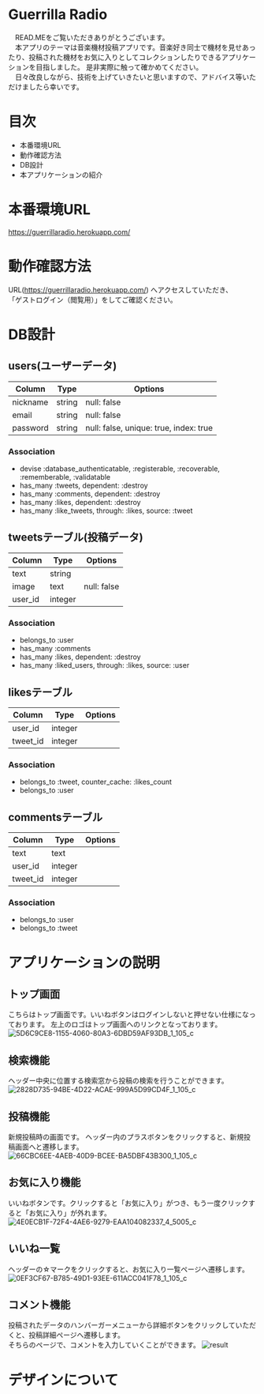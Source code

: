 # Guerrilla Radio
　READ.MEをご覧いただきありがとうございます。  
　本アプリのテーマは音楽機材投稿アプリです。音楽好き同士で機材を見せあったり、投稿された機材をお気に入りとしてコレクションしたりできるアプリケーションを目指しました。  是非実際に触って確かめてください。  
　日々改良しながら、技術を上げていきたいと思いますので、アドバイス等いただけましたら幸いです。

# 目次
* 本番環境URL
* 動作確認方法
* DB設計
* 本アプリケーションの紹介


# 本番環境URL
https://guerrillaradio.herokuapp.com/

# 動作確認方法  
URL(https://guerrillaradio.herokuapp.com/) へアクセスしていただき、  
「ゲストログイン（閲覧用）」をしてご確認ください。

# DB設計
## users(ユーザーデータ)
| Column | Type | Options|
|--------|------|--------|
|nickname|string|null: false|
|email|string|null: false|
|password|string|null: false, unique: true, index: true|
  
### Association

- devise :database_authenticatable, :registerable, :recoverable, :rememberable, :validatable
- has_many :tweets, dependent: :destroy
- has_many :comments, dependent: :destroy
- has_many :likes, dependent: :destroy
- has_many :like_tweets, through: :likes, source: :tweet

## tweetsテーブル(投稿データ)
| Column | Type | Options|
|--------|------|--------|
|text|string||
|image|text|null: false|
|user_id|integer||
  
### Association

- belongs_to :user
- has_many :comments
- has_many :likes, dependent: :destroy
- has_many :liked_users, through: :likes, source: :user


## likesテーブル
| Column | Type | Options|
|--------|------|--------|
|user_id|integer||
|tweet_id|integer||
  
### Association
- belongs_to :tweet, counter_cache: :likes_count
- belongs_to :user

## commentsテーブル
| Column | Type | Options|
|--------|------|--------|
|text|text||
|user_id|integer||
|tweet_id|integer||
  
### Association
- belongs_to :user
- belongs_to :tweet
  
  
# アプリケーションの説明
## トップ画面
こちらはトップ画面です。いいねボタンはログインしないと押せない仕様になっております。
左上のロゴはトップ画面へのリンクとなっております。
![5D6C9CE8-1155-4060-80A3-6DBD59AF93DB_1_105_c](https://user-images.githubusercontent.com/67671210/96331310-4ba2d200-1097-11eb-9fe9-68d063940ce5.jpeg)

## 検索機能
ヘッダー中央に位置する検索窓から投稿の検索を行うことができます。
![2828D735-94BE-4D22-ACAE-999A5D99CD4F_1_105_c](https://user-images.githubusercontent.com/67671210/96331311-4fceef80-1097-11eb-9c44-1e6ddf74d740.jpeg)

## 投稿機能
新規投稿時の画面です。
ヘッダー内のプラスボタンをクリックすると、新規投稿画面へと遷移します。
![66CBC6EE-4AEB-40D9-BCEE-BA5DBF43B300_1_105_c](https://user-images.githubusercontent.com/67671210/96332497-3df14a80-109f-11eb-8922-56091795b81c.jpeg)


## お気に入り機能
いいねボタンです。クリックすると「お気に入り」がつき、もう一度クリックすると「お気に入り」が外れます。
![4E0ECB1F-72F4-4AE6-9279-EAA104082337_4_5005_c](https://user-images.githubusercontent.com/67671210/96332503-434e9500-109f-11eb-976e-787f09e04747.jpeg)


## いいね一覧
ヘッダーの☆マークをクリックすると、お気に入り一覧ページへ遷移します。
![0EF3CF67-B785-49D1-93EE-611ACC041F78_1_105_c](https://user-images.githubusercontent.com/67671210/96332514-4f3a5700-109f-11eb-94ec-b472d78a1a58.jpeg)

## コメント機能
投稿されたデータのハンバーガーメニューから詳細ボタンをクリックしていただくと、投稿詳細ページへ遷移します。  
そちらのページで、コメントを入力していくことができます。
![result](https://raw.github.com/wiki/bmstyojaop/guerrilla_radio/images/3ef3574b061924a2af477f645cfc7efe.gif) 

# デザインについて


